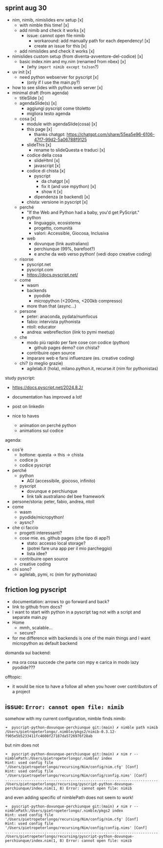 ## sprint aug 30

- nim, nimib, nimislides env setup [x]
  - with nimble this time! [x]
  - add nimib and check it works [x]
    - issue: cannot open file nimib
      - workaround: add manually path for each dependency! [x]
      - create an issue for this [x]
  - add nimislides and check it works [x]
- nimislides custom setup (from diventa-avventore-del-codice) [x]
    - basic index.nim and my.nim (renamed from nbex) [x]
        - (why `import nimib except toJson`?)
- uv init [x]
    - need python webserver for pyscript [x]
        - (only if I use the main.py?)
- how to see slides with python web server [x]
- minimal draft (from agenda)
    - titleSlide [x]
    - agendaSlide(s) [x]
        - aggiungi pyscript come titoletto
        - migliora testo agenda
    - cosa [x]
      - module with agendaSlide(cosa) [x]
      - this page [x]
        - thanks chatgpt: https://chatgpt.com/share/55ea5e96-6106-47f7-99d2-5a06788f9125
      - slideThis [x]
        - rename to slideQuesta e traduci [x]
      - codice della cosa
        - slideHtml [x]
        - javascript [x]
      - codice di chista [x]
        - pyscript
          - da chatgpt [x]
          - fix it (and use mpython) [x]
          - show it [x]
        - dipendenza (e backend) [x]
      - chista: versione in pyscript [x]
    - perché
        - "If the Web and Python had a baby, you'd get PyScript."
        - python
            - linguaggio, ecosistema
            - progetto, comunità
            - valori: Accessible, Giocosa, Inclusiva
        - web
            - dovunque (link australiano)
            - perchiunque (99%, barefoot?)
            - e anche da web verso python! (vedi dopo creative coding)
    - risorse
        - pyscript.net
        - pyscript.com
        - https://docs.pyscript.net/
    - come
      - wasm
      - backends
        - pyodide
        - micropython (<200ms, <200kb compresso)
      - more than that (async...)
    - persone
        - peter: anaconda, pydata/numfocus
        - fabio: intervista pythonista
        - ntoll: educator
        - andrea: webreflection (link to pymi meetup)
    - che
      - modo più rapido per fare cose con codice (python)
        - github pages demo? con chista?
      - contribuire open source
      - imparare web e farsi influenzare (es. creative coding)
    - chi? (o meglio grazie)
    	- agilelab.it (hola), milano.python.it, recurse.it (nim for pythonistas)

study pyscript:
- https://docs.pyscript.net/2024.8.2/
- documentation has improved a lot!

- post on linkedin
- nice to haves
    - animation on perché python
    - animations sul codice

agenda:
- cos'è
	- bottone: questa -> this -> chista
	- codice js
	- codice pyscript
- perché
	- python
		- AGI (accessibile, giocoso, infinito)
	- pyscript
		- dovunque e perchiunque
		- link talk australiano del bee framework
- persone/storia: peter, fabio, andrea, ntoll
- come
	- wasm
	- pyodide/micropython!
	- aysnc?
- che ci faccio
	- progetti interessanti?
	- cose mie. es. github pages (che tipo di app?)
		- stato: accesso local storage?
		- (potrei fare una app per il mio parcheggio)
		- lista idee?
	- contribuire open source
	- creative coding
- chi sono?
	- agilelab, pymi, rc (nim for pythonistas)

## friction log pyscript

- documentation: arrows to go forward and back?
- link to github from docs?
- I want to start with python in a pyscript tag not with a script and separate main.py
- Home
    - mmh, scalable...
    - secure?
- for me difference with backends is one of the main things and I want micropython as default backend

domanda sui backend:
- ma ora cosa succede che parte con mpy e carica in modo lazy pyodide???

offtopic:
- it would be nice to have a follow all when you hover over contributors of a project

## issue: `Error: cannot open file: nimib`

somehow with my current configuration, nimble finds nimib:

    ➜  pyscript-python-dovunque-perchiunque git:(main) ✗ nimble path nimib
    /Users/pietropeterlongo/.nimble/pkgs2/nimib-0.3.12-f905e5b5233411fc4608f27187da5726976f28ab

but nim does not

    ➜  pyscript-python-dovunque-perchiunque git:(main) ✗ nim r --nimblePath:/Users/pietropeterlongo/.nimble/ index      
    Hint: used config file '/Users/pietropeterlongo/recursing/Nim/config/nim.cfg' [Conf]
    Hint: used config file '/Users/pietropeterlongo/recursing/Nim/config/config.nims' [Conf]
    ......................................................................
    /Users/pietropeterlongo/recursing/pyscript-python-dovunque-perchiunque/index.nim(1, 8) Error: cannot open file: nimib

and even adding specific of nimblePath does not seem to work!

    ➜  pyscript-python-dovunque-perchiunque git:(main) ✗ nim r --nimblePath:/Users/pietropeterlongo/.nimble/pkgs2 index
    Hint: used config file '/Users/pietropeterlongo/recursing/Nim/config/nim.cfg' [Conf]
    Hint: used config file '/Users/pietropeterlongo/recursing/Nim/config/config.nims' [Conf]
    ......................................................................
    /Users/pietropeterlongo/recursing/pyscript-python-dovunque-perchiunque/index.nim(1, 8) Error: cannot open file: nimib
